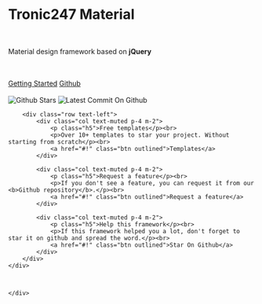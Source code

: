 <div class="text-center text-white p-5 background-primary">
		<div class="p-3 m-3"></div>
		<h1 class="h3">Tronic247 Material</h1>
		<br>
		<p class="h5">Material design framework based on <b>jQuery</b></p>
		<br><br>
		<a href="getting-started/" class="btn secondary unelevated">Getting Started</a>
		<a href="https://github.com/Tronic247/material" class="btn secondary unelevated">Github</a>
		<br><br>
		<img src="https://img.shields.io/github/stars/tronic247/material?style=social" alt="Github Stars">
		<img src="https://img.shields.io/github/last-commit/tronic247/material" alt="Latest Commit On Github">
		<div class="p-3 m-3"></div>
	</div>	
	<div class="container">

		<div class="row text-left">
			<div class="col text-muted p-4 m-2">
				<p class="h5">Free templates</p><br>
				<p>Over 10+ templates to star your project. Without starting from scratch</p><br>
				<a href="#!" class="btn outlined">Templates</a>
			</div>

			<div class="col text-muted p-4 m-2">
				<p class="h5">Request a feature</p><br>
				<p>If you don't see a feature, you can request it from our <b>Github repository</b>.</p><br>
				<a href="#!" class="btn outlined">Request a feature</a>
			</div>

			<div class="col text-muted p-4 m-2">
				<p class="h5">Help this framework</p><br>
				<p>If this framework helped you a lot, don't forget to star it on github and spread the word.</p><br>
				<a href="#!" class="btn outlined">Star On Github</a>
			</div>
		</div>
	</div>



	</div>

